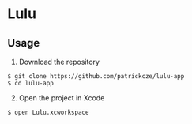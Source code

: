# Lulu

## Usage
1. Download the repository

```
$ git clone https://github.com/patrickcze/lulu-app
$ cd lulu-app
```

2. Open the project in Xcode

```
$ open Lulu.xcworkspace
```
